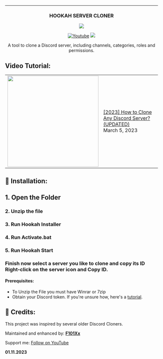 ---
<h3 align="center">HOOKAH SERVER CLONER</h3>
<div align="center">
<img src="https://i.ibb.co/56VVJ7q/hqdefault-3798475062.jpg" />
</div>
<p align="center">
<a href="https://www.youtube.com/channel/UCaULEkiS2qrMkoML_tRPrYw?sub_confirmation=1">
<img alt="Youtube" title="Youtube" src="https://img.shields.io/badge/-YouTube-red?style=for-the-badge&logo=youtube&logoColor=white"/></a>
<a href="https://discord.gg/9a3xCAaxuG" alt="Official Hookah Game Server">
<img src="https://img.shields.io/discord/836621542917275668?color=7289DA&labelColor=4a64bd&logo=discord&logoColor=white&style=for-the-badge"/></a>
</p>
</p>
</p>
<p align="center"> A tool to clone a Discord server, including channels, categories, roles and permissions.</p>


## Video Tutorial:

<table><tr><td><a href="https://youtu.be/bGu54aX8jwU"><img width="300px" src="https://i.imgur.com/oJlZffu.png"></a></td>
<td><a href="https://youtu.be/biOP0_bV1ek">[2023] How to Clone Any Discord Server? (UPDATED)</a><br/>March 5, 2023</td></tr></table>

## 💾 Installation:

## 1. Open the Folder


### 2. Unzip the file

### 3. Run Hookah Installer

### 4. Run Activate.bat

### 5. Run Hookah Start

### Finish now select a server you like to clone and copy its ID Right-click on the server icon and Copy ID.

#### Prerequisites:

- To Unzip the File you must have Winrar or 7zip
- Obtain your Discord token. If you're unsure how, here's a [tutorial](https://www.youtube.com/watch?v=3qzpmTIQ-Gs).


## 🙏 Credits:

This project was inspired by several older Discord Cloners.

Maintained and enhanced by: [**F101Xx**](https://www.youtube.com/channel/UCaULEkiS2qrMkoML_tRPrYw?sub_confirmation=1 "F101Xx")

Support me: [Follow on YouTube](https://www.youtube.com/channel/UCaULEkiS2qrMkoML_tRPrYw?sub_confirmation=1 "Follow")


**01.11.2023**
